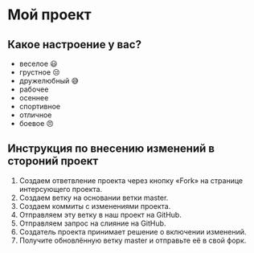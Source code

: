 # Мой проект

## Какое настроение у вас?
* веселое :smiley:
* грустное :unamused:
* дружелюбный :sweat_smile:
* рабочее
* осеннее
* спортивное
* отличное 
* боевое :angry:

## Инструкция по внесению изменений в стороний проект
1. Создаем ответвление проекта через кнопку «Fork» на странице интерсующего проекта.
2. Создаем ветку на основании ветки master.
3. Создаем коммиты с изменениями проекта.
4. Отправляем эту ветку в наш проект на GitHub.
5. Отправляем запрос на слияние на GitHub.
6. Создатель проекта принимает решение о включении изменений.
7. Получите обновлённую ветку master и отправьте её в свой форк.